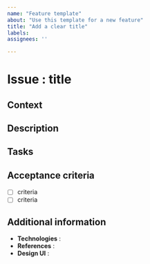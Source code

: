 ```yaml
---
name: "Feature template"
about: "Use this template for a new feature"
title: "Add a clear title"
labels:
assignees: ''

---
```


# **Issue : title**

## **Context**

## **Description**

## **Tasks**

## **Acceptance criteria**
- [ ] criteria
- [ ] criteria

## **Additional information**
- **Technologies** :
- **References** :
- **Design UI** :
